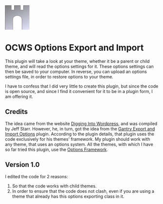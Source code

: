 ![ocws-options-export-import](./assets/castlelogo80x80.png)

# OCWS Options Export and Import
This plugin will take a look at your theme, whether it be a parent or child theme, and will read the options settings for it. These options settings can then be saved to your computer. In reverse, you can upload an options settings file, in order to restore options to your theme.

I have to confess that I did very little to create this plugin, but since the code is open source, and since I find it convenient for it to be in a plugin form, I am offering it.

## Credits
The idea came from the website [Digging Into Wordpress](https://digwp.com/2014/04/backup-restore-theme-options/), and was compiled by Jeff Starr. However, he, in turn, got the idea from the [Gantry Export and Import Options](http://wordpress.org/extend/plugins/gantry-export-import-options/) plugin. According to the plugin details, that plugin uses the code exclusively for his themes' framework. My plugin should work with any theme, that uses an options system. All the themes, with which I have so far tried this plugin, use the [Options Framework](http://wptheming.com/options-framework-theme/).

## Version 1.0
I edited the code for 2 reasons:

1. So that the code works with child themes.
2. In order to ensure that the code does not clash, even if you are using a theme that already has this options exporting class in it.
